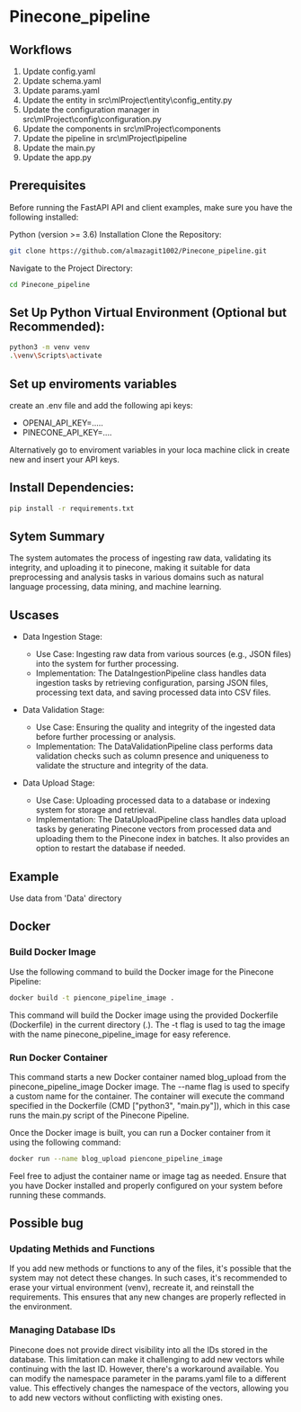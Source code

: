 # Pinecone_pipeline

## Workflows

1. Update config.yaml
2. Update schema.yaml
3. Update params.yaml
4. Update the entity in src\mlProject\entity\config_entity.py
5. Update the configuration manager in src\mlProject\config\configuration.py
6. Update the components in src\mlProject\components
7. Update the pipeline in src\mlProject\pipeline
8. Update the main.py
9. Update the app.py

## Prerequisites
Before running the FastAPI API and client examples, make sure you have the following installed:

Python (version >= 3.6)
Installation
Clone the Repository:

```bash
git clone https://github.com/almazagit1002/Pinecone_pipeline.git
```
Navigate to the Project Directory:

```bash
cd Pinecone_pipeline
```
## Set Up Python Virtual Environment (Optional but Recommended):

```bash
python3 -m venv venv
.\venv\Scripts\activate
```

## Set up enviroments variables
create an .env file and add the following api keys:

* OPENAI_API_KEY=..... 
* PINECONE_API_KEY=....


Alternatively go to enviroment variables in your loca machine click in create new and insert your API keys. 

## Install Dependencies:

```bash
pip install -r requirements.txt
```

## Sytem Summary
The system automates the process of ingesting raw data, validating its integrity, and uploading it to pinecone, making it suitable for data preprocessing and analysis tasks in various domains such as natural language processing, data mining, and machine learning.

## Uscases
* Data Ingestion Stage:
    * Use Case: Ingesting raw data from various sources (e.g., JSON files) into the system for further processing.
    * Implementation: The DataIngestionPipeline class handles data ingestion tasks by retrieving configuration, parsing JSON files, processing text data, and     saving processed data into CSV files.

* Data Validation Stage:
    * Use Case: Ensuring the quality and integrity of the ingested data before further processing or analysis.
    * Implementation: The DataValidationPipeline class performs data validation checks such as column presence and uniqueness to validate the structure and integrity of the data.

* Data Upload Stage:
    * Use Case: Uploading processed data to a database or indexing system for storage and retrieval.
    * Implementation: The DataUploadPipeline class handles data upload tasks by generating Pinecone vectors from processed data and uploading them to the Pinecone index in batches. It also provides an option to restart the database if needed.

## Example
Use data from 'Data' directory

## Docker

### Build Docker Image

Use the following command to build the Docker image for the Pinecone Pipeline:
```bash
docker build -t piencone_pipeline_image .
```
This command will build the Docker image using the provided Dockerfile (Dockerfile) in the current directory (.). The -t flag is used to tag the image with the name pinecone_pipeline_image for easy reference.

### Run Docker Container
This command starts a new Docker container named blog_upload from the pinecone_pipeline_image Docker image. The --name flag is used to specify a custom name for the container. The container will execute the command specified in the Dockerfile (CMD ["python3", "main.py"]), which in this case runs the main.py script of the Pinecone Pipeline.

Once the Docker image is built, you can run a Docker container from it using the following command:
```bash
docker run --name blog_upload piencone_pipeline_image
```
Feel free to adjust the container name or image tag as needed. Ensure that you have Docker installed and properly configured on your system before running these commands.

## Possible bug

### Updating Methids and Functions

If you add new methods or functions to any of the files, it's possible that the system may not detect these changes. In such cases, it's recommended to erase your virtual environment (venv), recreate it, and reinstall the requirements. This ensures that any new changes are properly reflected in the environment.

### Managing Database IDs

Pinecone does not provide direct visibility into all the IDs stored in the database. This limitation can make it challenging to add new vectors while continuing with the last ID. However, there's a workaround available. You can modify the namespace parameter in the params.yaml file to a different value. This effectively changes the namespace of the vectors, allowing you to add new vectors without conflicting with existing ones.